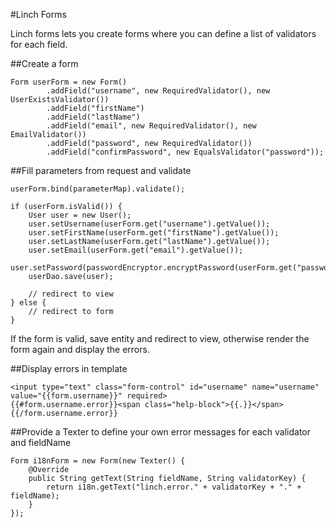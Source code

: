 #Linch Forms

Linch forms lets you create forms where you can define a list of validators for each field.

##Create a form

    Form userForm = new Form()
            .addField("username", new RequiredValidator(), new UserExistsValidator())
            .addField("firstName")
            .addField("lastName")
            .addField("email", new RequiredValidator(), new EmailValidator())
            .addField("password", new RequiredValidator())
            .addField("confirmPassword", new EqualsValidator("password"));

##Fill parameters from request and validate

    userForm.bind(parameterMap).validate();

    if (userForm.isValid()) {
        User user = new User();
        user.setUsername(userForm.get("username").getValue());
        user.setFirstName(userForm.get("firstName").getValue());
        user.setLastName(userForm.get("lastName").getValue());
        user.setEmail(userForm.get("email").getValue());
        user.setPassword(passwordEncryptor.encryptPassword(userForm.get("password").getValue()));
        userDao.save(user);

        // redirect to view
    } else {
        // redirect to form
    }

If the form is valid, save entity and redirect to view, otherwise render the form again and display the errors.


##Display errors in template

    <input type="text" class="form-control" id="username" name="username" value="{{form.username}}" required>
    {{#form.username.error}}<span class="help-block">{{.}}</span>{{/form.username.error}}


##Provide a Texter to define your own error messages for each validator and fieldName

    Form i18nForm = new Form(new Texter() {
        @Override
        public String getText(String fieldName, String validatorKey) {
            return i18n.getText("linch.error." + validatorKey + "." + fieldName);
        }
    });